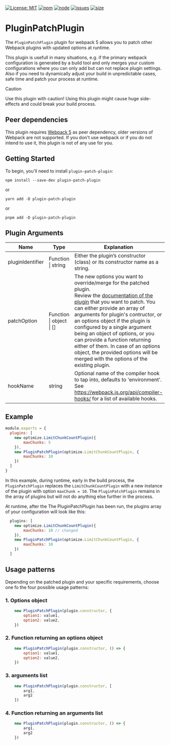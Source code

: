 [![License: MIT][license]][license-url]
[![npm][npm]][npm-url]
[![node][node]][node-url]
[![issues][issues]][issues-url]
[![size][size]][size-url]


# PluginPatchPlugin

The `PluginPatchPlugin` plugin for webpack 5 allows you to patch other Webpack plugins with updated options at runtime.

This plugin is usefull in many situations, e.g. if the primary webpack configuration is generated by a build tool and only merges your custom configurations where you can only add but can not replace plugin settings. Also if you need to dynamically adjust your build in unpredictable cases, safe time and patch your process at runtime.

> [!CAUTION]
> Use this plugin with caution! Using this plugin might cause huge side-effects and could break your build process. 

## Peer dependencies

This plugin requires [Webpack 5](https://webpack.js.org/) as peer dependency, older versions of Webpack are not supported.
If you don't use webpack or if you do not intend to use it, this plugin is not of any use for you.

## Getting Started

To begin, you'll need to install `plugin-patch-plugin`:

``` console
npm install --save-dev plugin-patch-plugin
```

or

``` console
yarn add -D plugin-patch-plugin
```

or

``` console
pnpm add -D plugin-patch-plugin
```

## Plugin Arguments

| Name             | Type                     | Explanation |
| ---------------- | ------------------------ | - | 
| pluginIdentifier | Function \| string       | Either the plugin’s constructor (class) or its constructor name as a string. |
| patchOption      | Function \| object \| [] | The new options you want to override/merge for the patched plugin.<br> Review the [documentation of the plugin](https://webpack.js.org/plugins/) that you want to patch. You can either provide an array of arguments for plugin's contructor, or an options object if the plugin is configured by a single argument being an object of options, or you can provide a function returning either of them. In case of an options object, the provided options will be merged with the options of the existing plugin. |
| hookName         | string                   | Optional name of the compiler hook to tap into, defaults to 'environment'.<br> See https://webpack.js.org/api/compiler-hooks/ for a list of available hooks. |

## Example

``` javascript
module.exports = {
  plugins: [
    new optimize.LimitChunkCountPlugin({
        maxChunks: 5
    }),
    new PluginPatchPlugin(optimize.LimitChunkCountPlugin, {
        maxChunks: 10
    })
  ]
}
```

In this example, during runtime, early in the build process, the `PluginPatchPlugin` replaces the `LimitChunkCountPlugin` with a new instance of the plugin with option `maxChunk = 10`.
The `PluginPatchPlugin` remains in the array of plugins but will not do anything else further in the process.

At runtime, after the The PluginPatchPlugin has been run, the plugins array of your configuration will look like this:

``` javascript
  plugins: [
    new optimize.LimitChunkCountPlugin({
        maxChunks: 10 // changed
    }),
    new PluginPatchPlugin(optimize.LimitChunkCountPlugin, {
        maxChunks: 10
    })
  ]
````

## Usage patterns

Depending on the patched plugin and your specific requirements, choose one fo the four possible usage patterns:

### 1. Options object 

```` javascript
    new PluginPatchPlugin(plugin.constructor, {
        option1: value1,
        option2: value2,
    })
````

### 2. Function returning an options object

```` javascript
    new PluginPatchPlugin(plugin.constructor, () => {
        option1: value1,
        option2: value2,
    })
````

### 3. arguments list 

```` javascript
    new PluginPatchPlugin(plugin.constructor, [
        arg1,
        arg2
    ])
````

### 4. Function returning an arguments list

```` javascript
    new PluginPatchPlugin(plugin.constructor, () => {
        arg1,
        arg2
    })
````

[license]: https://img.shields.io/badge/License-MIT-green.svg
[license-url]: https://opensource.org/licenses/MIT
[npm]: https://img.shields.io/npm/v/plugin-patch-plugin.svg
[npm-url]: https://npmjs.com/package/plugin-patch-plugin
[node]: https://img.shields.io/node/v/plugin-patch-plugin.svg
[node-url]: https://nodejs.org
[issues]: https://img.shields.io/github/issues/kriede/plugin-patch-plugin
[issues-url]: https://github.com/kriede/plugin-patch-plugin/issues
[size]: https://packagephobia.now.sh/badge?p=plugin-patch-plugin
[size-url]: https://packagephobia.now.sh/result?p=plugin-patch-plugin
